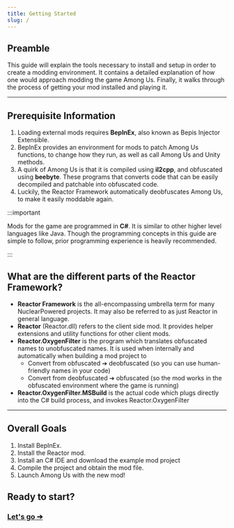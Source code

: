 ```yaml
---
title: Getting Started
slug: /
---
```



## Preamble

This guide will explain the tools necessary to install and setup in order to create
a modding environment. It contains a detailed explanation of how one would approach
modding the game Among Us. Finally, it walks through the process of getting your mod
installed and playing it.


---


## Prerequisite Information

1. Loading external mods requires **BepInEx**, also known as Bepis Injector Extensible.
2. BepInEx provides an environment for mods to patch Among Us functions,
   to change how they run, as well as call Among Us and Unity methods.
3. A quirk of Among Us is that it is compiled using **il2cpp**, and obfuscated using
   **beebyte**. These programs that converts code that can be easily decompiled
   and patchable into obfuscated code.
4. Luckily, the Reactor Framework automatically deobfuscates Among Us,
   to make it easily moddable again.

:::important

Mods for the game are programmed in **C#**. It is similar to other higher level languages
like Java. Though the programming concepts in this guide are simple to follow, prior
programming experience is heavily recommended.

:::

## What are the different parts of the Reactor Framework?

- **Reactor Framework** is the all-encompassing umbrella term for many NuclearPowered
  projects. It may also be referred to as just Reactor in general language.
- **Reactor** (Reactor.dll) refers to the client side mod. It provides helper extensions
  and utility functions for other client mods.
- **Reactor.OxygenFilter** is the program which translates obfuscated names to unobfuscated
  names. It is used when internally and automatically when building a mod project to
    - Convert from obfuscated ➔ deobfuscated
      (so you can use human-friendly names in your code)
    - Convert from deobfuscated ➔ obfuscated
      (so the mod works in the obfuscated environment where the game is running)
- **Reactor.OxygenFilter.MSBuild** is the actual code which plugs directly into the C# build
  process, and invokes Reactor.OxygenFilter

---

## Overall Goals
1. Install BepInEx.
2. Install the Reactor mod.
3. Install an C# IDE and download the example mod project
4. Compile the project and obtain the mod file.
5. Launch Among Us with the new mod!

## Ready to start?

### [Let's go ➔](basic/install_bepinex)
